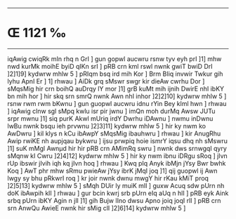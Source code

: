 ___
# Œ 1121 ‰
---
iqAwig cwiqRk mIn rhq n GrI ] gun gopwl aucwru rsnw tyv eyh prI
]1] mhw nwd kurMk moihE byiD qIKn srI ] pRB crn kml rswl nwnk
gwiT bwiD DrI ]2]1]9] kydwrw mhlw 5 ] pRIqm bsq ird mih Kor ]
Brm BIiq invwir Twkur gih lyhu ApnI Er ] 1] rhwau ] AiDk grq
sMswr swgr kir dieAw cwrhu Dor ] sMqsMig hir crn boihQ auDrqy lY mor
]1] grB kuMt mih ijnih DwirE nhI ibKY bn mih hor ] hir skq srn
smrQ nwnk Awn nhI inhor ]2]2]10] kydwrw mhlw 5 ] rsnw rwm
rwm bKwnu ] gun guopwl aucwru idnu rYin Bey klml hwn ] rhwau ]
iqAwig clnw sgl sMpq kwlu isr pir jwnu ] imQn moh durMq Awsw JUTu
srpr mwnu ]1] siq purK Akwl mUriq irdY Dwrhu iDAwnu ] nwmu inDwnu
lwBu nwnk bsqu ieh prvwnu ]2]3]11] kydwrw mhlw 5 ] hir ky nwm ko
AwDwru ] kil klys n kCu ibAwpY sMqsMig ibauhwru ] rhwau ] kir AnugRhu
Awip rwiKE nh aupjqau bykwru ] ijsu prwpiq hoie ismrY iqsu dhq nh
sMswru ]1] suK mMgl Awnµd hir hir pRB crn AMimRq swru ] nwnk dws
srnwgqI qyry sMqnw kI Cwru ]2]4]12] kydwrw mhlw 5 ] hir ky nwm
ibnu iDRgu sRoq ] jIvn rUp ibswir jIvih iqh kq jIvn hoq ] rhwau ]
Kwq pIq Anyk ibMjn jYsy Bwr bwhk Koq ] AwT phr mhw sRmu pwieAw jYsy
ibrK jMqI joq ]1] qij guopwl ij Awn lwgy sy bhu pRkwrI roq ] kr joir
nwnk dwnu mwgY hir rKau kMiT proq ]2]5]13] kydwrw mhlw 5 ] sMqh
DUir ly muiK mlI ] guxw Acuq sdw pUrn nh doK ibAwpih klI ] rhwau ]
gur bcin kwrj srb pUrn eIq aUq n hlI ] pRB eyk Aink srbq pUrn
ibKY Agin n jlI ]1] gih Bujw lIno dwsu Apno joiq joqI rlI ] pRB
crn srn AnwQu AwieE nwnk hir sMig clI ]2]6]14] kydwrw mhlw 5
]
####
